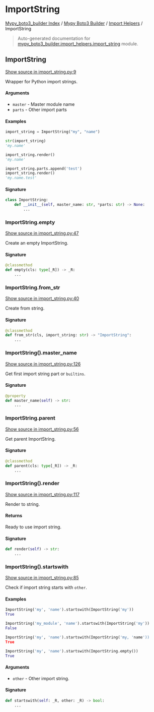 # ImportString

[Mypy_boto3_builder Index](../../README.md#mypy_boto3_builder-index) /
[Mypy Boto3 Builder](../index.md#mypy-boto3-builder) /
[Import Helpers](./index.md#import-helpers) /
ImportString

> Auto-generated documentation for [mypy_boto3_builder.import_helpers.import_string](https://github.com/youtype/mypy_boto3_builder/blob/main/mypy_boto3_builder/import_helpers/import_string.py) module.

## ImportString

[Show source in import_string.py:9](https://github.com/youtype/mypy_boto3_builder/blob/main/mypy_boto3_builder/import_helpers/import_string.py#L9)

Wrapper for Python import strings.

#### Arguments

- `master` - Master module name
- `parts` - Other import parts

#### Examples

```python
import_string = ImportString("my", "name")

str(import_string)
'my.name'

import_string.render()
'my.name'

import_string.parts.append('test')
import_string.render()
'my.name.test'
```

#### Signature

```python
class ImportString:
    def __init__(self, master_name: str, *parts: str) -> None:
        ...
```

### ImportString.empty

[Show source in import_string.py:47](https://github.com/youtype/mypy_boto3_builder/blob/main/mypy_boto3_builder/import_helpers/import_string.py#L47)

Create an empty ImportString.

#### Signature

```python
@classmethod
def empty(cls: type[_R]) -> _R:
    ...
```

### ImportString.from_str

[Show source in import_string.py:40](https://github.com/youtype/mypy_boto3_builder/blob/main/mypy_boto3_builder/import_helpers/import_string.py#L40)

Create from string.

#### Signature

```python
@classmethod
def from_str(cls, import_string: str) -> "ImportString":
    ...
```

### ImportString().master_name

[Show source in import_string.py:126](https://github.com/youtype/mypy_boto3_builder/blob/main/mypy_boto3_builder/import_helpers/import_string.py#L126)

Get first import string part or `builtins`.

#### Signature

```python
@property
def master_name(self) -> str:
    ...
```

### ImportString.parent

[Show source in import_string.py:56](https://github.com/youtype/mypy_boto3_builder/blob/main/mypy_boto3_builder/import_helpers/import_string.py#L56)

Get parent ImportString.

#### Signature

```python
@classmethod
def parent(cls: type[_R]) -> _R:
    ...
```

### ImportString().render

[Show source in import_string.py:117](https://github.com/youtype/mypy_boto3_builder/blob/main/mypy_boto3_builder/import_helpers/import_string.py#L117)

Render to string.

#### Returns

Ready to use import string.

#### Signature

```python
def render(self) -> str:
    ...
```

### ImportString().startswith

[Show source in import_string.py:85](https://github.com/youtype/mypy_boto3_builder/blob/main/mypy_boto3_builder/import_helpers/import_string.py#L85)

Check if import string starts with `other`.

#### Examples

```python
ImportString('my', 'name').startswith(ImportString('my'))
True

ImportString('my_module', 'name').startswith(ImportString('my'))
False

ImportString('my', 'name').startswith(ImportString('my, 'name'))
True

ImportString('my', 'name').startswith(ImportString.empty())
True
```

#### Arguments

- `other` - Other import string.

#### Signature

```python
def startswith(self: _R, other: _R) -> bool:
    ...
```



